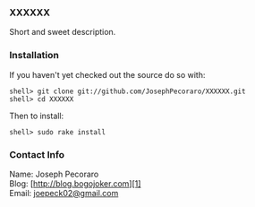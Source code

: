 ### XXXXXX

Short and sweet description.


### Installation

If you haven't yet checked out the source do so with:

    shell> git clone git://github.com/JosephPecoraro/XXXXXX.git
    shell> cd XXXXXX

Then to install:

    shell> sudo rake install


### Contact Info

Name: Joseph Pecoraro  
Blog: [http://blog.bogojoker.com][1]  
Email: [joepeck02@gmail.com][2]

[1]: http://blog.bogojoker.com "Joseph Pecoraro's Blog"
[2]: mailto:joepeck02@gmail.com "Joseph Pecoraro's Email"
